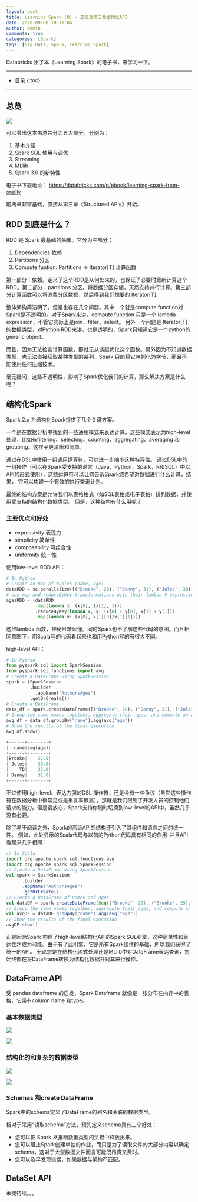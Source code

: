 ```yaml
---
layout: post
title: Learning Spark (0) - 总览及第三章结构化API
date: 2020-09-08 18:11:04
author: admin
comments: true
categories: [Spark]
tags: [Big Data, Spark, Learning Spark]
---
```


Databricks 出了本《Learning Spark》的电子书，来学习一下。 

<!-- more -->

---

* 目录
{:toc}
---

## 总览

[![](/images/posts/LearningSpark.png)](/images/posts/LearningSpark.png)

可以看出这本书总共分为五大部分，分别为：

1. 基本介绍
2. Spark SQL 使用与调优
3. Streaming
4. MLlib
5. Spark 3.0 的新特性


电子书下载地址： https://databricks.com/p/ebook/learning-spark-from-oreilly



前两章非常基础，直接从第三章《Structured APIs》开始。



## RDD 到底是什么？

RDD 是 Spark 最基础的抽象。它分为三部分：

1. Dependencies 依赖
2. Partitions 分区
3. Compute funtion: Partitions => Iterator[T] 计算函数

第一部分：依赖。定义了这个RDD是从何处来的，也保证了必要时重新计算这个RDD。第二部分：partitions 分区。将数据分区存储，天然支持并行计算。第三部分计算函数可以将消费分区数据，然后得到我们想要的 Iterator[T].

整体架构简洁明了。但是也存在几个问题。其中一个就是compute function对Spark是不透明的。对于Spark来讲，compute function 只是一个 lambda expression，不管它实际上是join、filter、select。 另外一个问题是 Iterator[T]  的数据类型，对Python RDD来讲，也是透明的，Spark只知道它是一个python的 generic object。

而且，因为无法检查计算函数，那就无从谈起优化这个函数。另外因为不知道数据类型，也无法直接获取某种类型的某列，Spark 只能将它序列化为字节，而且不能使用任何压缩技术。

毫无疑问，这些不透明性，影响了Spark优化我们的计算，那么解决方案是什么呢？



## 结构化Spark

Spark 2.x 为结构化Spark提供了几个关键方案。

一个是在数据分析中找到的一些通用模式来表达计算。这些模式表示为high-level 处理，比如有filtering、selecting、counting、aggregating、averaging 和 grouping。这样子更清晰和简单。

通过在DSL中使用一组通用运算符，可以进一步缩小这种特异性。 通过DSL中的一组操作（可以在Spark受支持的语言（Java，Python，Spark，R和SQL）中以API的形式使用），这些运算符可以让您告诉Spark您希望对数据进行什么计算，结果， 它可以构建一个有效的执行查询计划。

最终的结构方案是允许我们以表格格式（如SQL表格或电子表格）排列数据，并使用受支持的结构化数据类型。
但是，这种结构有什么用呢？

### 主要优点和好处

- expressivity 表现力
- simplicity 简单性
- composability 可组合性
- uniformity 统一性

使用low-level RDD API：

```python
# In Python
# Create an RDD of tuples (name, age)
dataRDD = sc.parallelize([("Brooke", 20), ("Denny", 31), ("Jules", 30), ("TD", 35)， ("Brooke", 25)])
# Use map and reduceByKey transformations with their lambda # expressions to aggregate and then compute average
agesRDD = (dataRDD
           .map(lambda x: (x[0], (x[1], 1)))
           .reduceByKey(lambda x, y: (x[0] + y[0], x[1] + y[1]))
           .map(lambda x: (x[0], x[1][0]/x[1][1])))
```

这堆lambda 函数，神秘且难读懂。同时Spark也不了解这些代码的意图。而且相同意图下，用Scala写的代码看起来也和用Python写的有很大不同。

high-level API：

```python
# In Python
from pyspark.sql import SparkSession 
from pyspark.sql.functions import avg 
# Create a DataFrame using SparkSession 
spark = (SparkSession
         .builder
	       .appName("AuthorsAges")
         .getOrCreate())
# Create a DataFrame
data_df = spark.createDataFrame([("Brooke", 20), ("Denny", 31), ("Jules", 30), ("TD", 35), ("Brooke", 25)], ["name", "age"])
# Group the same names together, aggregate their ages, and compute an average 
avg_df = data_df.groupBy("name").agg(avg("age"))
# Show the results of the final execution
avg_df.show()

+------+--------+
|  name|avg(age)|
+------+--------+
|Brooke|    22.5|
| Jules|    30.0|
|    TD|    35.0|
| Denny|    31.0|
+------+--------+
```

不过使用high-level、表达力强的DSL 操作符，还是会有一些争议（虽然这些操作符在数据分析中很常见或是重复率很高），那就是我们限制了开发人员的控制他们请求的能力。但是请放心，Spark支持你随时切换到low-level的API中，虽然几乎没有必要。

除了易于阅读之外，Spark的高级API的结构还引入了其组件和语言之间的统一性。 例如，此处显示的Scala代码与以前的Python代码具有相同的作用-并且API看起来几乎相同：

```scala
// In Scala
import org.apache.spark.sql.functions.avg 
import org.apache.spark.sql.SparkSession 
// Create a DataFrame using SparkSession 
val spark = SparkSession
      .builder
      .appName("AuthorsAges")
      .getOrCreate()
// Create a DataFrame of names and ages
val dataDF = spark.createDataFrame(Seq(("Brooke", 20), ("Brooke", 25), ("Denny", 31), ("Jules", 30), ("TD", 35))).toDF("name", "age")
// Group the same names together, aggregate their ages, and compute an average
val avgDF = dataDF.groupBy("name").agg(avg("age")) 
// Show the results of the final execution
avgDF.show()
```

正是因为Spark 构建了high-level结构化API的Spark SQL引擎，这种简单性和表达性才成为可能。由于有了此引擎，它是所有Spark组件的基础，所以我们获得了统一的API。 无论您是在结构化流式处理还是MLlib中对DataFrame表达查询，您始终都在将DataFrame转换为结构化数据并对其进行操作。 

## DataFrame API

受 pandas dataframe 的启发，Spark Dataframe 就像是一张分布在内存中的表格，它带有column name 和type。

### 基本数据类型

[![](/images/posts/spark_scala_dataTypes.jpg)](/images/posts/spark_scala_dataTypes.jpg)

[![](/images/posts/spark_python_dataTypes.jpg)](/images/posts/spark_python_dataTypes.jpg)



### 结构化的和复杂的数据类型

[![](/images/posts/spark_scala_complex_dataTypes.jpg)](/images/posts/spark_scala_complex_dataTypes.jpg)

[![](/images/posts/spark_python_complex_dataTypes.jpg)](/images/posts/spark_python_complex_dataTypes.jpg)



### Schemas 和create DataFrame

Spark中的schema定义了DataFrame的列名和关联的数据类型。 

相对于采用“读取schema”方法，预先定义schema具有三个好处：

- 您可以把 Spark 从推断数据类型的负担中释放出来。
- 您可以阻止Spark创建单独的作业，而只是为了读取文件的大部分内容以确定schema，这对于大型数据文件而言可能既昂贵又费时。
- 您可以及早发现错误，如果数据与架构不匹配。



## DataSet API



未完待续。。。









